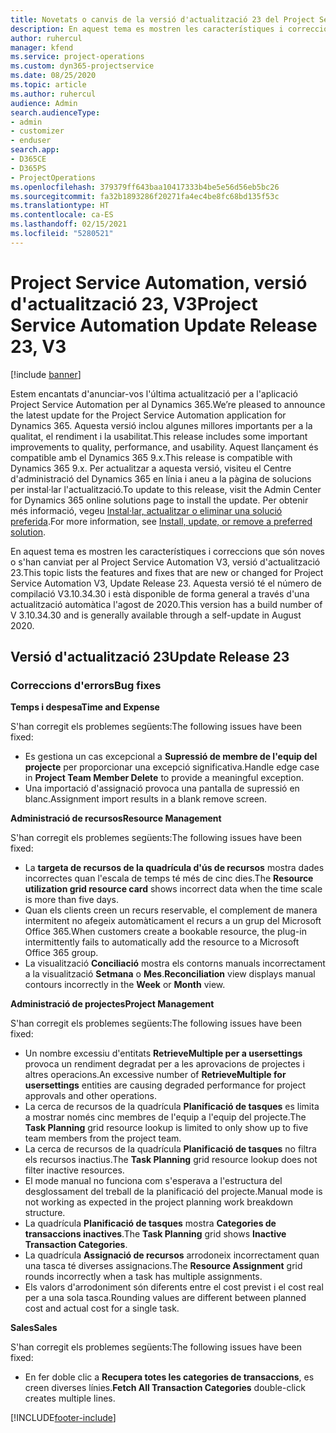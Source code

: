 ```yaml
---
title: Novetats o canvis de la versió d'actualització 23 del Project Service Automation, V3
description: En aquest tema es mostren les característiques i correccions disponibles al Project Service Automation V3, versió d'actualització 23.
author: ruhercul
manager: kfend
ms.service: project-operations
ms.custom: dyn365-projectservice
ms.date: 08/25/2020
ms.topic: article
ms.author: ruhercul
audience: Admin
search.audienceType:
- admin
- customizer
- enduser
search.app:
- D365CE
- D365PS
- ProjectOperations
ms.openlocfilehash: 379379ff643baa10417333b4be5e56d56eb5bc26
ms.sourcegitcommit: fa32b1893286f20271fa4ec4be8fc68bd135f53c
ms.translationtype: HT
ms.contentlocale: ca-ES
ms.lasthandoff: 02/15/2021
ms.locfileid: "5280521"
---
```

# <a name="project-service-automation-update-release-23-v3"></a><span data-ttu-id="18615-103">Project Service Automation, versió d'actualització 23, V3</span><span class="sxs-lookup"><span data-stu-id="18615-103">Project Service Automation Update Release 23, V3</span></span>

[!include [banner](../includes/psa-now-project-operations.md)]

<span data-ttu-id="18615-104">Estem encantats d'anunciar-vos l'última actualització per a l'aplicació Project Service Automation per al Dynamics 365.</span><span class="sxs-lookup"><span data-stu-id="18615-104">We’re pleased to announce the latest update for the Project Service Automation application for Dynamics 365.</span></span> <span data-ttu-id="18615-105">Aquesta versió inclou algunes millores importants per a la qualitat, el rendiment i la usabilitat.</span><span class="sxs-lookup"><span data-stu-id="18615-105">This release includes some important improvements to quality, performance, and usability.</span></span> <span data-ttu-id="18615-106">Aquest llançament és compatible amb el Dynamics 365 9.x.</span><span class="sxs-lookup"><span data-stu-id="18615-106">This release is compatible with Dynamics 365 9.x.</span></span> <span data-ttu-id="18615-107">Per actualitzar a aquesta versió, visiteu el Centre d'administració del Dynamics 365 en línia i aneu a la pàgina de solucions per instal·lar l'actualització.</span><span class="sxs-lookup"><span data-stu-id="18615-107">To update to this release, visit the Admin Center for Dynamics 365 online solutions page to install the update.</span></span> <span data-ttu-id="18615-108">Per obtenir més informació, vegeu [Instal·lar, actualitzar o eliminar una solució preferida](https://docs.microsoft.com/power-platform/admin/install-remove-preferred-solution).</span><span class="sxs-lookup"><span data-stu-id="18615-108">For more information, see [Install, update, or remove a preferred solution](https://docs.microsoft.com/power-platform/admin/install-remove-preferred-solution).</span></span>

<span data-ttu-id="18615-109">En aquest tema es mostren les característiques i correccions que són noves o s'han canviat per al Project Service Automation V3, versió d'actualització 23.</span><span class="sxs-lookup"><span data-stu-id="18615-109">This topic lists the features and fixes that are new or changed for Project Service Automation V3, Update Release 23.</span></span> <span data-ttu-id="18615-110">Aquesta versió té el número de compilació V3.10.34.30 i està disponible de forma general a través d'una actualització automàtica l'agost de 2020.</span><span class="sxs-lookup"><span data-stu-id="18615-110">This version has a build number of V 3.10.34.30 and is generally available through a self-update in August 2020.</span></span>

## <a name="update-release-23"></a><span data-ttu-id="18615-111">Versió d'actualització 23</span><span class="sxs-lookup"><span data-stu-id="18615-111">Update Release 23</span></span>

### <a name="bug-fixes"></a><span data-ttu-id="18615-112">Correccions d'errors</span><span class="sxs-lookup"><span data-stu-id="18615-112">Bug fixes</span></span>

<span data-ttu-id="18615-113">**Temps i despesa**</span><span class="sxs-lookup"><span data-stu-id="18615-113">**Time and Expense**</span></span>

<span data-ttu-id="18615-114">S'han corregit els problemes següents:</span><span class="sxs-lookup"><span data-stu-id="18615-114">The following issues have been fixed:</span></span>
- <span data-ttu-id="18615-115">Es gestiona un cas excepcional a **Supressió de membre de l'equip del projecte** per proporcionar una excepció significativa.</span><span class="sxs-lookup"><span data-stu-id="18615-115">Handle edge case in **Project Team Member Delete** to provide a meaningful exception.</span></span>
- <span data-ttu-id="18615-116">Una importació d'assignació provoca una pantalla de supressió en blanc.</span><span class="sxs-lookup"><span data-stu-id="18615-116">Assignment import results in a blank remove screen.</span></span>

<span data-ttu-id="18615-117">**Administració de recursos**</span><span class="sxs-lookup"><span data-stu-id="18615-117">**Resource Management**</span></span>

<span data-ttu-id="18615-118">S'han corregit els problemes següents:</span><span class="sxs-lookup"><span data-stu-id="18615-118">The following issues have been fixed:</span></span>

- <span data-ttu-id="18615-119">La **targeta de recursos de la quadrícula d'ús de recursos** mostra dades incorrectes quan l'escala de temps té més de cinc dies.</span><span class="sxs-lookup"><span data-stu-id="18615-119">The **Resource utilization grid resource card** shows incorrect data when the time scale is more than five days.</span></span>
- <span data-ttu-id="18615-120">Quan els clients creen un recurs reservable, el complement de manera intermitent no afegeix automàticament el recurs a un grup del Microsoft Office 365.</span><span class="sxs-lookup"><span data-stu-id="18615-120">When customers create a bookable resource, the plug-in intermittently fails to automatically add the resource to a Microsoft Office 365 group.</span></span>
- <span data-ttu-id="18615-121">La visualització **Conciliació** mostra els contorns manuals incorrectament a la visualització **Setmana** o **Mes**.</span><span class="sxs-lookup"><span data-stu-id="18615-121">**Reconciliation** view displays manual contours incorrectly in the **Week** or **Month** view.</span></span>

<span data-ttu-id="18615-122">**Administració de projectes**</span><span class="sxs-lookup"><span data-stu-id="18615-122">**Project Management**</span></span>

<span data-ttu-id="18615-123">S'han corregit els problemes següents:</span><span class="sxs-lookup"><span data-stu-id="18615-123">The following issues have been fixed:</span></span>

- <span data-ttu-id="18615-124">Un nombre excessiu d'entitats **RetrieveMultiple per a usersettings** provoca un rendiment degradat per a les aprovacions de projectes i altres operacions.</span><span class="sxs-lookup"><span data-stu-id="18615-124">An excessive number of **RetrieveMultiple for usersettings** entities are causing degraded performance for project approvals and other operations.</span></span>
- <span data-ttu-id="18615-125">La cerca de recursos de la quadrícula **Planificació de tasques** es limita a mostrar només cinc membres de l'equip a l'equip del projecte.</span><span class="sxs-lookup"><span data-stu-id="18615-125">The **Task Planning** grid resource lookup is limited to only show up to five team members from the project team.</span></span> 
- <span data-ttu-id="18615-126">La cerca de recursos de la quadrícula **Planificació de tasques** no filtra els recursos inactius.</span><span class="sxs-lookup"><span data-stu-id="18615-126">The **Task Planning** grid resource lookup does not filter inactive resources.</span></span>
- <span data-ttu-id="18615-127">El mode manual no funciona com s'esperava a l'estructura del desglossament del treball de la planificació del projecte.</span><span class="sxs-lookup"><span data-stu-id="18615-127">Manual mode is not working as expected in the project planning work breakdown structure.</span></span>
- <span data-ttu-id="18615-128">La quadrícula **Planificació de tasques** mostra **Categories de transaccions inactives**.</span><span class="sxs-lookup"><span data-stu-id="18615-128">The **Task Planning** grid shows **Inactive Transaction Categories**.</span></span>
- <span data-ttu-id="18615-129">La quadrícula **Assignació de recursos** arrodoneix incorrectament quan una tasca té diverses assignacions.</span><span class="sxs-lookup"><span data-stu-id="18615-129">The **Resource Assignment** grid rounds incorrectly when a task has multiple assignments.</span></span>
- <span data-ttu-id="18615-130">Els valors d'arrodoniment són diferents entre el cost previst i el cost real per a una sola tasca.</span><span class="sxs-lookup"><span data-stu-id="18615-130">Rounding values are different between planned cost and actual cost for a single task.</span></span>

<span data-ttu-id="18615-131">**Sales**</span><span class="sxs-lookup"><span data-stu-id="18615-131">**Sales**</span></span>

<span data-ttu-id="18615-132">S'han corregit els problemes següents:</span><span class="sxs-lookup"><span data-stu-id="18615-132">The following issues have been fixed:</span></span>

- <span data-ttu-id="18615-133">En fer doble clic a **Recupera totes les categories de transaccions**, es creen diverses línies.</span><span class="sxs-lookup"><span data-stu-id="18615-133">**Fetch All Transaction Categories** double-click creates multiple lines.</span></span>


[!INCLUDE[footer-include](../includes/footer-banner.md)]